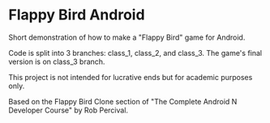# Flappy Bird Android
Short demonstration of how to make a "Flappy Bird" game for Android.

Code is split into 3 branches: class_1, class_2, and class_3. The game's final version is on class_3 branch.

This project is not intended for lucrative ends but for academic purposes only.

Based on the Flappy Bird Clone section of "The Complete Android N Developer Course" by Rob Percival.
